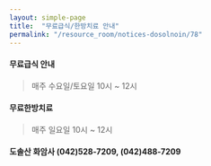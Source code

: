 ```yaml
---
layout: simple-page
title:  "무료급식/한방치료 안내"
permalink: "/resource_room/notices-dosolnoin/78"
---
```


#### 무료급식 안내

> 매주 수요일/토요일 10시 ~ 12시

#### 무료한방치료

> 매주 일요일 10시 ~ 12시

#### 도솔산 화암사 (042)528-7209, (042)488-7209
